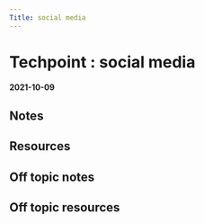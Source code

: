 ```yaml
---
Title: social media
---
```

<h1>Techpoint : social media</h1>
<h4>2021-10-09</h4>
<h2>Notes</h2>

<h2>Resources</h2>

<h2>Off topic notes</h2>

<h2>Off topic resources</h2>

